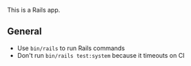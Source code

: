 This is a Rails app.

## General

- Use `bin/rails` to run Rails commands
- Don't run `bin/rails test:system` because it timeouts on CI
